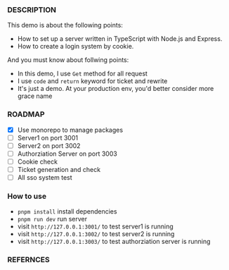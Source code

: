 ### DESCRIPTION
This demo is about the following points:

+ How to set up a server written in TypeScript with Node.js and Express.
+ How to create a login system by cookie.

And you must know about follwing points:

+ In this demo, I use `Get` method for all request
+ I use `code` and `return` keyword for ticket and rewrite
+ It's just a demo. At your production env, you'd better consider more grace name

### ROADMAP
- [x] Use monorepo to manage packages
- [ ] Server1 on port 3001
- [ ] Server2 on port 3002
- [ ] Authorziation Server on port 3003
- [ ] Cookie check
- [ ] Ticket generation and check
- [ ] All sso system test 

### How to use

+ `pnpm install` install dependencies
+ `pnpm run dev` run server
+ visit `http://127.0.0.1:3001/` to test server1 is running
+ visit `http://127.0.0.1:3002/` to test server2 is running
+ visit `http://127.0.0.1:3003/` to test authorziation server is running


### REFERNCES